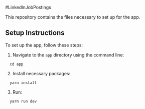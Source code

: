 #LinkedlnJobPostings 

This repository contains the files necessary to set up for the app.

## Setup Instructions

To set up the app, follow these steps:

1. Navigate to the `app` directory using the command line:
```
  cd app
```
2. Install necessary packages:
```
  yarn install
```
3. Run:
```
  yarn run dev
```

